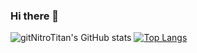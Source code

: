 ### Hi there 👋

<!--
**gitNitroTitan/gitNitroTitan** is a ✨ _special_ ✨ repository because its `README.md` (this file) appears on your GitHub profile.

Here are some ideas to get you started:

- 🔭 I’m currently working on ...
- 🌱 I’m currently learning ...
- 👯 I’m looking to collaborate on ...
- 🤔 I’m looking for help with ...
- 💬 Ask me about ...
- 📫 How to reach me: ...
- 😄 Pronouns: ...
- ⚡ Fun fact: ...
-->
![gitNitroTitan's GitHub stats](https://github-readme-stats.vercel.app/api?username=gitNitroTitan&show_icons=true&theme=tokyonight)
[![Top Langs](https://github-readme-stats.vercel.app/api/top-langs/?username=gitNitroTitan&layout=compact&them=tokyonight)](https://github.com/gitNitroTitan/github-readme-stats)
